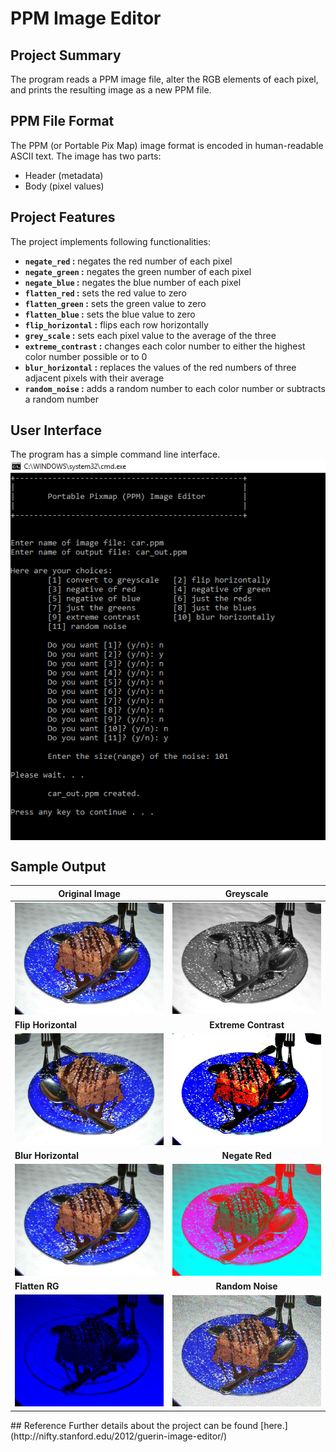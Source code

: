 # PPM Image Editor 

## Project Summary
The program reads a PPM image file, alter the RGB elements of each pixel, and prints the resulting image as a new PPM file. 

## PPM File Format 
The PPM (or Portable Pix Map) image format is encoded in human-readable ASCII text. The image has two parts: 
- Header (metadata)
- Body (pixel values)

## Project Features 
The project implements following functionalities: 
- **`negate_red` :**  negates the red number of each pixel
- **`negate_green` :** negates the green number of each pixel
- **`negate_blue` :** negates the blue number of each pixel
-  **`flatten_red` :** sets the red value to zero
- **`flatten_green` :** sets the green value to zero
- **`flatten_blue` :** sets the blue value to zero
- **`flip_horizontal` :** flips each row horizontally
- **`grey_scale` :** sets each pixel value to the average of the three
- **`extreme_contrast` :** changes each color number to either the highest color number possible or to 0
- **`blur_horizontal` :** replaces the values of the red numbers of three adjacent pixels with their average
- **`random_noise` :** adds a random number to each color number or subtracts a random number

## User Interface
The program has a simple command line interface.<br />
<img src="assets/interface.PNG" align="center">

## Sample Output 
<center>

| Original Image | Greyscale | 
| ------------- |:-------------:| 
| <img src="assets/cake.jpg" width="300"> | <img src="assets/cake_greyscale.jpg" width="300"> |
| **Flip Horizontal** | **Extreme Contrast** |
| <img src="assets/cake_horizontal.jpg" width="300"> | <img src="assets/cake_contrast.jpg" width="300"> |
| **Blur Horizontal** | **Negate Red** |
| <img src="assets/cake_blur.jpg" width="300"> | <img src="assets/cake_negativered.jpg" width="300"> |
| **Flatten RG** | **Random Noise** |
| <img src="assets/cake_justblue.jpg" width="300"> | <img src="assets/cake_noise.jpg" width="300"> |

</center>
## Reference
Further details about the project can be found [here.](http://nifty.stanford.edu/2012/guerin-image-editor/)




